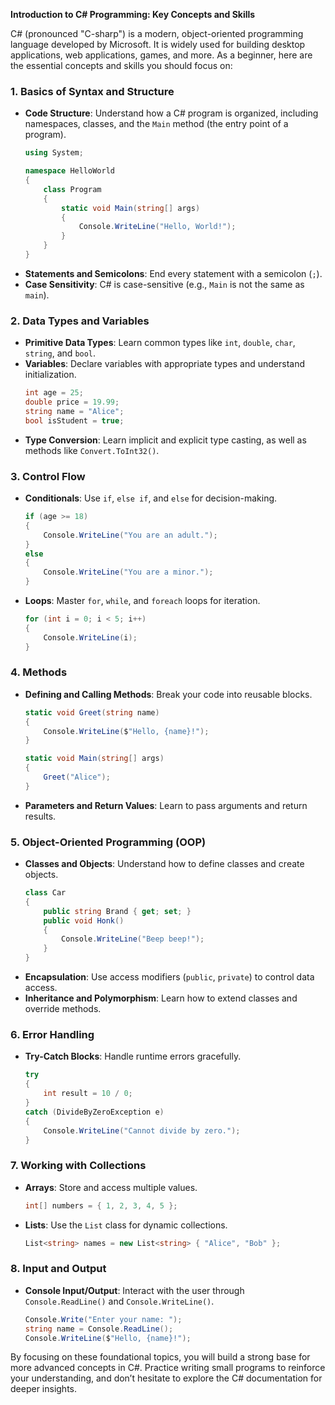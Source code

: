 
**Introduction to C# Programming: Key Concepts and Skills**

C# (pronounced "C-sharp") is a modern, object-oriented programming language developed by Microsoft. It is widely used for building desktop applications, web applications, games, and more. As a beginner, here are the essential concepts and skills you should focus on:

### 1. **Basics of Syntax and Structure**
- **Code Structure**: Understand how a C# program is organized, including namespaces, classes, and the `Main` method (the entry point of a program).
  ```csharp
  using System;

  namespace HelloWorld
  {
      class Program
      {
          static void Main(string[] args)
          {
              Console.WriteLine("Hello, World!");
          }
      }
  }
  ```
- **Statements and Semicolons**: End every statement with a semicolon (`;`).
- **Case Sensitivity**: C# is case-sensitive (e.g., `Main` is not the same as `main`).

### 2. **Data Types and Variables**
- **Primitive Data Types**: Learn common types like `int`, `double`, `char`, `string`, and `bool`.
- **Variables**: Declare variables with appropriate types and understand initialization.
  ```csharp
  int age = 25;
  double price = 19.99;
  string name = "Alice";
  bool isStudent = true;
  ```
- **Type Conversion**: Learn implicit and explicit type casting, as well as methods like `Convert.ToInt32()`.

### 3. **Control Flow**
- **Conditionals**: Use `if`, `else if`, and `else` for decision-making.
  ```csharp
  if (age >= 18)
  {
      Console.WriteLine("You are an adult.");
  }
  else
  {
      Console.WriteLine("You are a minor.");
  }
  ```
- **Loops**: Master `for`, `while`, and `foreach` loops for iteration.
  ```csharp
  for (int i = 0; i < 5; i++)
  {
      Console.WriteLine(i);
  }
  ```

### 4. **Methods**
- **Defining and Calling Methods**: Break your code into reusable blocks.
  ```csharp
  static void Greet(string name)
  {
      Console.WriteLine($"Hello, {name}!");
  }

  static void Main(string[] args)
  {
      Greet("Alice");
  }
  ```
- **Parameters and Return Values**: Learn to pass arguments and return results.

### 5. **Object-Oriented Programming (OOP)**
- **Classes and Objects**: Understand how to define classes and create objects.
  ```csharp
  class Car
  {
      public string Brand { get; set; }
      public void Honk()
      {
          Console.WriteLine("Beep beep!");
      }
  }
  ```
- **Encapsulation**: Use access modifiers (`public`, `private`) to control data access.
- **Inheritance and Polymorphism**: Learn how to extend classes and override methods.

### 6. **Error Handling**
- **Try-Catch Blocks**: Handle runtime errors gracefully.
  ```csharp
  try
  {
      int result = 10 / 0;
  }
  catch (DivideByZeroException e)
  {
      Console.WriteLine("Cannot divide by zero.");
  }
  ```

### 7. **Working with Collections**
- **Arrays**: Store and access multiple values.
  ```csharp
  int[] numbers = { 1, 2, 3, 4, 5 };
  ```
- **Lists**: Use the `List` class for dynamic collections.
  ```csharp
  List<string> names = new List<string> { "Alice", "Bob" };
  ```

### 8. **Input and Output**
- **Console Input/Output**: Interact with the user through `Console.ReadLine()` and `Console.WriteLine()`.
  ```csharp
  Console.Write("Enter your name: ");
  string name = Console.ReadLine();
  Console.WriteLine($"Hello, {name}!");
  ```

By focusing on these foundational topics, you will build a strong base for more advanced concepts in C#. Practice writing small programs to reinforce your understanding, and don’t hesitate to explore the C# documentation for deeper insights.
